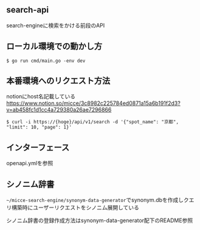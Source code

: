 ## search-api
search-engineに検索をかける前段のAPI

## ローカル環境での動かし方
```shell
$ go run cmd/main.go -env dev
```

## 本番環境へのリクエスト方法

notionにhost名記載している
https://www.notion.so/micce/3c8982c225784ed0871a15a6b191f2d3?v=ab458fc1d1cc4a729380a26ae7296866

```shell
$ curl -i https://{hoge}/api/v1/search -d '{"spot_name": "京都", "limit": 10, "page": 1}'
```

## インターフェース
openapi.ymlを参照

## シノニム辞書
`~/micce-search-engine/synonym-data-generator`でsynonym.dbを作成しクエリ構築時にユーザーリクエストをシノニム展開している

シノニム辞書の登録作成方法はsynonym-data-generator配下のREADME参照
